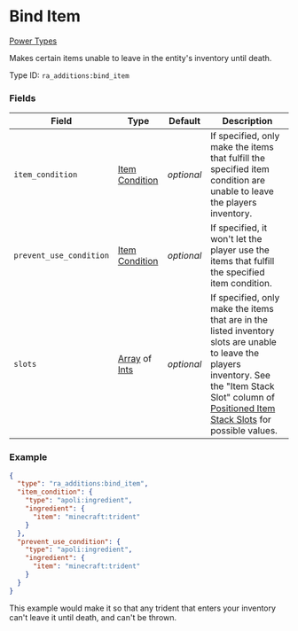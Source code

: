 # Bind Item
[Power Types](../power_types_types.md)

Makes certain items unable to leave in the entity's inventory until death.

Type ID: `ra_additions:bind_item`
### Fields
Field | Type | Default | Description
------|------|---------|-------------
`item_condition` | [Item Condition](../item_condition_types.md) | _optional_ | If specified, only make the items that fulfill the specified item condition are unable to leave the players inventory.
`prevent_use_condition` | [Item Condition](../item_condition_types.md) | _optional_ | If specified, it won't let the player use the items that fulfill the specified item condition.
`slots` | [Array](../data_types/array.md) of [Ints](../data_types/int.md) | _optional_ | If specified, only make the items that are in the listed inventory slots are unable to leave the players inventory. See the "Item Stack Slot" column of [Positioned Item Stack Slots](https://origins.readthedocs.io/en/latest/misc/extras/positioned_item_stack_slots/) for possible values.

### Example
```json
{
  "type": "ra_additions:bind_item",
  "item_condition": {
    "type": "apoli:ingredient",
    "ingredient": {
      "item": "minecraft:trident"
    }
  },
  "prevent_use_condition": {
    "type": "apoli:ingredient",
    "ingredient": {
      "item": "minecraft:trident"
    }
  }
}
```
This example would make it so that any trident that enters your inventory can't leave it until death, and can't be thrown.